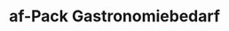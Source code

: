 ---
title: "af-Pack Gastronomiebedarf"
url: /dortmund/af-pack-gastronomiebedarf/
shop: Großhandel
---